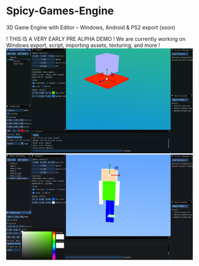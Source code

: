 # Spicy-Games-Engine
3D Game Engine with Editor – Windows, Android &amp; PS2 export (soon)

! THIS IS A VERY EARLY PRE ALPHA DEMO !
We are currently working on Windows export, script, importing assets, texturing, and more !
![3D View](screenshots/editor_view.png)
![3D View 2](screenshots/screenshot2.png)
